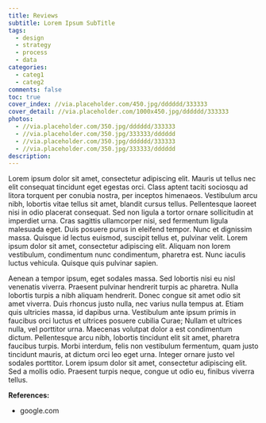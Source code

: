 ```yaml
---
title: Reviews
subtitle: Lorem Ipsum SubTitle
tags:
  - design
  - strategy
  - process
  - data
categories:
  - categ1
  - categ2
comments: false
toc: true
cover_index: //via.placeholder.com/450.jpg/dddddd/333333
cover_detail: //via.placeholder.com/1000x450.jpg/dddddd/333333
photos:
  - //via.placeholder.com/350.jpg/dddddd/333333
  - //via.placeholder.com/350.jpg/333333/dddddd
  - //via.placeholder.com/350.jpg/dddddd/333333
  - //via.placeholder.com/350.jpg/333333/dddddd
description:
---
```


Lorem ipsum dolor sit amet, consectetur adipiscing elit. Mauris ut tellus nec elit consequat tincidunt eget egestas orci. Class aptent taciti sociosqu ad litora torquent per conubia nostra, per inceptos himenaeos. Vestibulum arcu nibh, lobortis vitae tellus sit amet, blandit cursus tellus. Pellentesque laoreet nisi in odio placerat consequat. Sed non ligula a tortor ornare sollicitudin at imperdiet urna. Cras sagittis ullamcorper nisi, sed fermentum ligula malesuada eget. Duis posuere purus in eleifend tempor. Nunc et dignissim massa. Quisque id lectus euismod, suscipit tellus et, pulvinar velit. Lorem ipsum dolor sit amet, consectetur adipiscing elit. Aliquam non lorem vestibulum, condimentum nunc condimentum, pharetra est. Nunc iaculis luctus vehicula. Quisque quis pulvinar sapien.

<!-- more --> 

Aenean a tempor ipsum, eget sodales massa. Sed lobortis nisi eu nisl venenatis viverra. Praesent pulvinar hendrerit turpis ac pharetra. Nulla lobortis turpis a nibh aliquam hendrerit. Donec congue sit amet odio sit amet viverra. Duis rhoncus justo nulla, nec varius nulla tempus at. Etiam quis ultricies massa, id dapibus urna. Vestibulum ante ipsum primis in faucibus orci luctus et ultrices posuere cubilia Curae; Nullam et ultrices nulla, vel porttitor urna. Maecenas volutpat dolor a est condimentum dictum. Pellentesque arcu nibh, lobortis tincidunt elit sit amet, pharetra faucibus turpis. Morbi interdum, felis non vestibulum fermentum, quam justo tincidunt mauris, at dictum orci leo eget urna. Integer ornare justo vel sodales porttitor. Lorem ipsum dolor sit amet, consectetur adipiscing elit. Sed a mollis odio. Praesent turpis neque, congue ut odio eu, finibus viverra tellus.

**References:**
- google.com